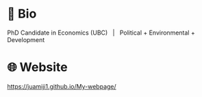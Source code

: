 # :seedling: **Bio**
PhD Candidate in Economics (UBC) &nbsp; | &nbsp; Political + Environmental + Development 

# :globe_with_meridians: **Website**
https://juamiji1.github.io/My-webpage/
